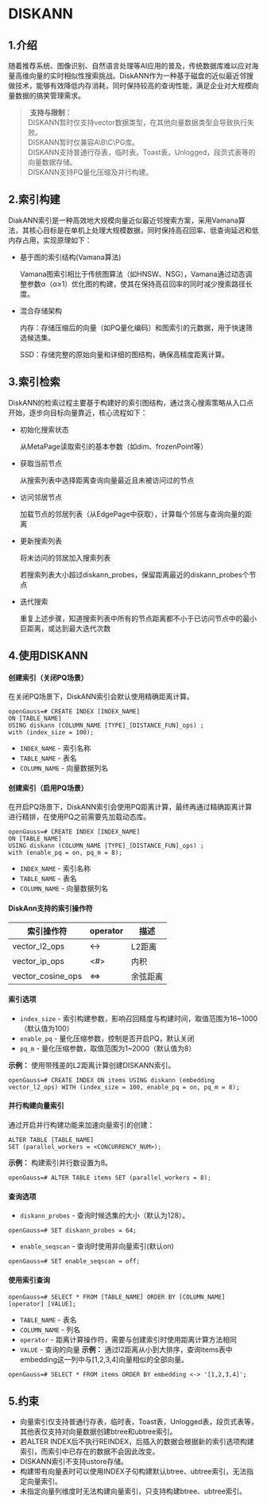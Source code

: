 # DISKANN

## 1.介绍


随着推荐系统、图像识别、自然语言处理等AI应用的普及，传统数据库难以应对海量高维向量的实时相似性搜索挑战。DiskANN作为一种基于磁盘的近似最近邻搜做技术，能够有效降低内存消耗，同时保持较高的查询性能，满足企业对大规模向量数据的搞笑管理需求。


>![]() **支持与限制：<br>**
>DISKANN暂时仅支持vector数据类型，在其他向量数据类型会导致执行失败。<br>
>DISKANN暂时仅兼容A\B\C\PG库。<br>
>DISKANN支持普通行存表，临时表，Toast表，Unlogged，段页式表等的向量数据存储。<br>
>DISKANN支持PQ量化压缩及并行构建。<br>

## 2.索引构建
DiakANN索引是一种高效地大规模向量近似最近邻搜索方案，采用Vamana算法，其核心目标是在单机上处理大规模数据，同时保持高召回率、低查询延迟和低内存占用，实现原理如下：



- 基于图的索引结构(Vamana算法)

    Vamana图索引相比于传统图算法（如HNSW、NSG），Vamana通过动态调整参数α（α≥1）优化图的构建，使其在保持高召回率的同时减少搜索路径长度。

- 混合存储架构

    内存：存储压缩后的向量（如PQ量化编码）和图索引的元数据，用于快速筛选候选集。

    SSD：存储完整的原始向量和详细的图结构，确保高精度距离计算。

## 3.索引检索

DiskANN的检索过程主要基于构建好的索引图结构，通过贪心搜索策略从入口点开始，逐步向目标向量靠近，核心流程如下：

- 初始化搜索状态

    从MetaPage读取索引的基本参数（如dim、frozenPoint等）

- 获取当前节点

    从搜索列表中选择距离查询向量最近且未被访问过的节点

- 访问邻居节点

    加载节点的邻居列表（从EdgePage中获取），计算每个邻居与查询向量的距离

- 更新搜索列表

    将未访问的邻居加入搜索列表

    若搜索列表大小超过diskann_probes，保留距离最近的diskann_probes个节点

- 迭代搜索

    重复上述步骤，知道搜索列表中所有的节点距离都不小于已访问节点中的最小巨距离，或达到最大迭代次数

## 4.使用DISKANN

#### 创建索引（关闭PQ场景）

在关闭PQ场景下，DiskANN索引会默认使用精确距离计算。

```
openGauss=# CREATE INDEX [INDEX_NAME]
ON [TABLE_NAME]
USING diskann (COLUMN_NAME [TYPE]_[DISTANCE_FUN]_ops) ;
with (index_size = 100);
```

- `INDEX_NAME` - 索引名称
- `TABLE_NAME` - 表名
- `COLUMN_NAME` - 向量数据列名


#### 创建索引（启用PQ场景）

在开启PQ场景下，DiskANN索引会使用PQ距离计算，最终再通过精确距离计算进行精排，在使用PQ之前需要先加载动态库。

```
openGauss=# CREATE INDEX [INDEX_NAME]
ON [TABLE_NAME]
USING diskann (COLUMN_NAME [TYPE]_[DISTANCE_FUN]_ops) ;
with (enable_pq = on, pq_m = 8);
```

- `INDEX_NAME` - 索引名称
- `TABLE_NAME` - 表名
- `COLUMN_NAME` - 向量数据列名

#### DiskAnn支持的索引操作符

索引操作符 | operator | 描述
--- |--- |---
vector_l2_ops | <-> |L2距离
vector_ip_ops | <#> |内积
vector_cosine_ops | <=> |余弦距离

#### 索引选项

-   `index_size` - 索引构建参数，影响召回精度与构建时间，取值范围为16~1000（默认值为100）
-   `enable_pq` - 量化压缩参数，控制是否开启PQ，默认关闭
-   `pq_m` - 量化压缩参数，取值范围为1~2000（默认值为8）

**示例：** 使用带残差的L2距离计算创建DISKANN索引。

```
openGauss=# CREATE INDEX ON items USING diskann (embedding vector_l2_ops) WITH (index_size = 100, enable_pq = on, pq_m = 8);
```

#### 并行构建向量索引
通过开启并行构建功能来加速向量索引的创建：
```
ALTER TABLE [TABLE_NAME]
SET (parallel_workers = <CONCURRENCY_NUM>);
```

**示例：** 构建索引并行数设置为8。
```
openGauss=# ALTER TABLE items SET (parallel_workers = 8);
```

#### 查询选项
-   `diskann_probes` - 查询时候选集的大小（默认为128）。
```
openGauss=# SET diskann_probes = 64;
```
- `enable_seqscan` - 查询时使用非向量索引(默认on)
```
openGauss=# SET enable_seqscan = off;
```

#### 使用索引查询
```
openGauss=# SELECT * FROM [TABLE_NAME] ORDER BY [COLUMN_NAME] [operator] [VALUE];
```
-   `TABLE_NAME` - 表名
-    `COLUMN_NAME` - 列名
-   `operator` - 距离计算操作符，需要与创建索引时使用距离计算方法相同
-   `VALUE` - 查询的向量
**示例：** 通过l2距离从小到大排序，查询items表中embedding这一列中与[1,2,3,4]向量相似的全部向量。
```
openGauss=# SELECT * FROM items ORDER BY embedding <-> '[1,2,3,4]';
```

## 5.约束
- 向量索引仅支持普通行存表，临时表，Toast表，Unlogged表，段页式表等，其他表仅支持对向量数据创建btree和ubtree索引。
- 若ALTER INDEX后不执行REINDEX，后插入的数据会根据新的索引选项构建索引，而索引中已存在的数据不会因此改变。
- DISKANN索引不支持ustore存储。
- 构建带有向量表时可以使用INDEX子句构建默认btree、ubtree索引，无法指定向量索引。
- 未指定向量列维度时无法构建向量索引，只支持构建btree、ubtree索引。
